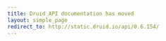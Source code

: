 ```yaml
---
title: Druid API documentation has moved
layout: simple_page
redirect_to: http://static.druid.io/api/0.6.154/
---
```

